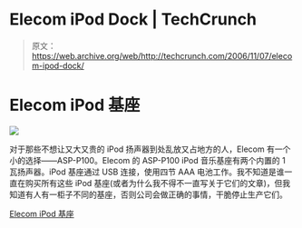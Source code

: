 # Elecom iPod Dock | TechCrunch

> 原文：<https://web.archive.org/web/http://techcrunch.com/2006/11/07/elecom-ipod-dock/>

# Elecom iPod 基座

![](img/791f8c45a946414ada97910cda5843cf.png)

对于那些不想让又大又贵的 iPod 扬声器到处乱放又占地方的人，Elecom 有一个小的选择——ASP-P100。Elecom 的 ASP-P100 iPod 音乐基座有两个内置的 1 瓦扬声器。iPod 基座通过 USB 连接，使用四节 AAA 电池工作。我不知道是谁一直在购买所有这些 iPod 基座(或者为什么我不得不一直写关于它们的文章)，但我知道有人有一柜子不同的基座，否则公司会做正确的事情，干脆停止生产它们。

[Elecom iPod 基座](https://web.archive.org/web/20130627210151/http://gizmodo.com/gadgets/portable-media/elecom-ipod-dock-with-integrated-speakers-212921.php)